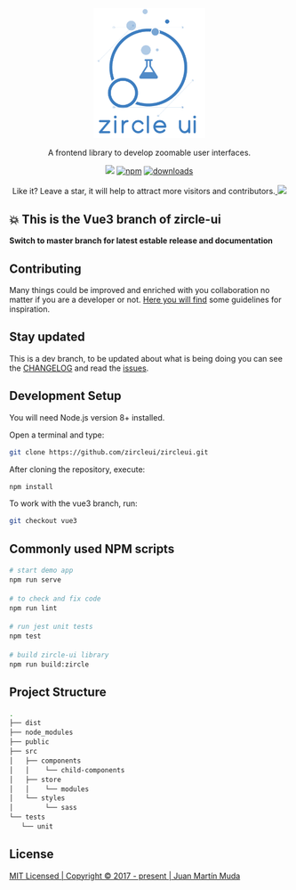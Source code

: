 <p align="center">
  <a href="http://zircle.io">
    <img src="https://raw.githubusercontent.com/zircleUI/docs/gh-pages/zircle-dev.png" width="200">
  </a>
</p>

<p align="center">
  A frontend library to develop zoomable user interfaces.
</p>

<p align="center">
  <a href="https://www.npmjs.com/package/zircle"><img src="https://img.shields.io/npm/v/zircle/rc.svg"></a>
  <a href="https://vuejs.org/"><img alt="npm" src="https://img.shields.io/badge/vue-3.x-brightgreen.svg"></a>
  <a href="https://www.npmjs.com/package/zircle"><img alt="downloads" src="https://img.shields.io/npm/dm/zircle.svg?style=flat"></a>
  <br> <br>
  Like it? Leave a star, it will help to attract more visitors and contributors.<a href="https://github.com/zircleUI/zircleUI/stargazers"> <img src="https://img.shields.io/github/stars/zircleUI/zircleUI.svg?label=%E2%98%85%20Stars&logo=-&style=social"></a>
</p>

## 💥 This is the Vue3 branch of zircle-ui

**Switch to master branch for latest estable release and documentation**

## Contributing
Many things could be improved and enriched with you collaboration no matter if you are a developer or not. [Here you will find](https://zircleui.github.io/docs/contribute/) some guidelines for inspiration.

## Stay updated
This is a dev branch, to be updated about what is being doing you can see the [CHANGELOG](https://github.com/zircleUI/zircleUI/blob/dev/CHANGELOG.md) and read the [issues](https://github.com/zircleUI/zircleUI/issues).

## Development Setup
You will need Node.js version 8+ installed.

Open a terminal and type:

```bash
git clone https://github.com/zircleui/zircleui.git
```
After cloning the repository, execute:

```bash
npm install
```
To work with the vue3 branch, run:

```bash
git checkout vue3
```

## Commonly used NPM scripts
```bash
# start demo app
npm run serve

# to check and fix code
npm run lint

# run jest unit tests
npm test

# build zircle-ui library
npm run build:zircle
```

## Project Structure

```bash
.
├── dist
├── node_modules
├── public
├── src
│   ├── components
│   │    └── child-components
│   ├── store
│   │    └── modules
│   └── styles
│        └── sass
└── tests
   └── unit

```

## License
[MIT Licensed | Copyright © 2017 - present | Juan Martín Muda](https://raw.githubusercontent.com/zircleUI/zircleUI/master/LICENSE)
